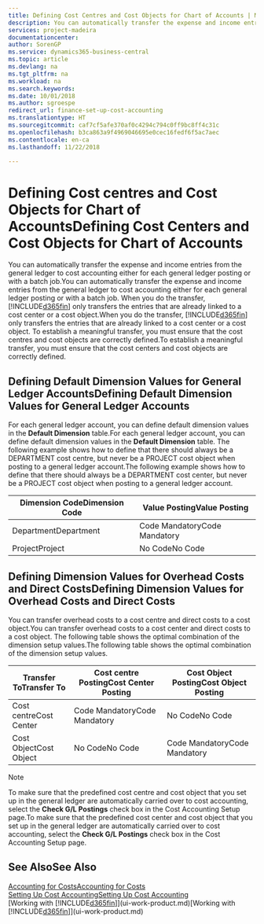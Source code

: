 ```yaml
---
title: Defining Cost Centres and Cost Objects for Chart of Accounts | Microsoft Docs
description: You can automatically transfer the expense and income entries from the general ledger to cost accounting either for each general ledger posting or with a batch job. When you do the transfer, the system only transfers the entries that are already linked to a cost centre or a cost object. To establish a meaningful transfer, you must ensure that the cost centres and cost objects are correctly defined.
services: project-madeira
documentationcenter: 
author: SorenGP
ms.service: dynamics365-business-central
ms.topic: article
ms.devlang: na
ms.tgt_pltfrm: na
ms.workload: na
ms.search.keywords: 
ms.date: 10/01/2018
ms.author: sgroespe
redirect_url: finance-set-up-cost-accounting
ms.translationtype: HT
ms.sourcegitcommit: caf7cf5afe370af0c4294c794c0ff9bc8ff4c31c
ms.openlocfilehash: b3ca863a9f4969046695e0cec16fedf6f5ac7aec
ms.contentlocale: en-ca
ms.lasthandoff: 11/22/2018

---
```

# <a name="defining-cost-centers-and-cost-objects-for-chart-of-accounts"></a><span data-ttu-id="3c25c-105">Defining Cost centres and Cost Objects for Chart of Accounts</span><span class="sxs-lookup"><span data-stu-id="3c25c-105">Defining Cost Centers and Cost Objects for Chart of Accounts</span></span>
<span data-ttu-id="3c25c-106">You can automatically transfer the expense and income entries from the general ledger to cost accounting either for each general ledger posting or with a batch job.</span><span class="sxs-lookup"><span data-stu-id="3c25c-106">You can automatically transfer the expense and income entries from the general ledger to cost accounting either for each general ledger posting or with a batch job.</span></span> <span data-ttu-id="3c25c-107">When you do the transfer, [!INCLUDE[d365fin](includes/d365fin_md.md)] only transfers the entries that are already linked to a cost center or a cost object.</span><span class="sxs-lookup"><span data-stu-id="3c25c-107">When you do the transfer, [!INCLUDE[d365fin](includes/d365fin_md.md)] only transfers the entries that are already linked to a cost center or a cost object.</span></span> <span data-ttu-id="3c25c-108">To establish a meaningful transfer, you must ensure that the cost centres and cost objects are correctly defined.</span><span class="sxs-lookup"><span data-stu-id="3c25c-108">To establish a meaningful transfer, you must ensure that the cost centers and cost objects are correctly defined.</span></span>  

## <a name="defining-default-dimension-values-for-general-ledger-accounts"></a><span data-ttu-id="3c25c-109">Defining Default Dimension Values for General Ledger Accounts</span><span class="sxs-lookup"><span data-stu-id="3c25c-109">Defining Default Dimension Values for General Ledger Accounts</span></span>  
<span data-ttu-id="3c25c-110">For each general ledger account, you can define default dimension values in the **Default Dimension** table.</span><span class="sxs-lookup"><span data-stu-id="3c25c-110">For each general ledger account, you can define default dimension values in the **Default Dimension** table.</span></span> <span data-ttu-id="3c25c-111">The following example shows how to define that there should always be a DEPARTMENT cost centre, but never be a PROJECT cost object when posting to a general ledger account.</span><span class="sxs-lookup"><span data-stu-id="3c25c-111">The following example shows how to define that there should always be a DEPARTMENT cost center, but never be a PROJECT cost object when posting to a general ledger account.</span></span>  

|<span data-ttu-id="3c25c-112">**Dimension Code**</span><span class="sxs-lookup"><span data-stu-id="3c25c-112">**Dimension Code**</span></span>|<span data-ttu-id="3c25c-113">**Value Posting**</span><span class="sxs-lookup"><span data-stu-id="3c25c-113">**Value Posting**</span></span>|  
|------------------------------------------|-----------------------------------------|  
|<span data-ttu-id="3c25c-114">Department</span><span class="sxs-lookup"><span data-stu-id="3c25c-114">Department</span></span>|<span data-ttu-id="3c25c-115">Code Mandatory</span><span class="sxs-lookup"><span data-stu-id="3c25c-115">Code Mandatory</span></span>|  
|<span data-ttu-id="3c25c-116">Project</span><span class="sxs-lookup"><span data-stu-id="3c25c-116">Project</span></span>|<span data-ttu-id="3c25c-117">No Code</span><span class="sxs-lookup"><span data-stu-id="3c25c-117">No Code</span></span>|  

## <a name="defining-dimension-values-for-overhead-costs-and-direct-costs"></a><span data-ttu-id="3c25c-118">Defining Dimension Values for Overhead Costs and Direct Costs</span><span class="sxs-lookup"><span data-stu-id="3c25c-118">Defining Dimension Values for Overhead Costs and Direct Costs</span></span>  
 <span data-ttu-id="3c25c-119">You can transfer overhead costs to a cost centre and direct costs to a cost object.</span><span class="sxs-lookup"><span data-stu-id="3c25c-119">You can transfer overhead costs to a cost center and direct costs to a cost object.</span></span> <span data-ttu-id="3c25c-120">The following table shows the optimal combination of the dimension setup values.</span><span class="sxs-lookup"><span data-stu-id="3c25c-120">The following table shows the optimal combination of the dimension setup values.</span></span>  

|<span data-ttu-id="3c25c-121">Transfer To</span><span class="sxs-lookup"><span data-stu-id="3c25c-121">Transfer To</span></span>|<span data-ttu-id="3c25c-122">Cost centre Posting</span><span class="sxs-lookup"><span data-stu-id="3c25c-122">Cost Center Posting</span></span>|<span data-ttu-id="3c25c-123">Cost Object Posting</span><span class="sxs-lookup"><span data-stu-id="3c25c-123">Cost Object Posting</span></span>|  
|-----------------|-------------------------|-------------------------|  
|<span data-ttu-id="3c25c-124">Cost centre</span><span class="sxs-lookup"><span data-stu-id="3c25c-124">Cost Center</span></span>|<span data-ttu-id="3c25c-125">Code Mandatory</span><span class="sxs-lookup"><span data-stu-id="3c25c-125">Code Mandatory</span></span>|<span data-ttu-id="3c25c-126">No Code</span><span class="sxs-lookup"><span data-stu-id="3c25c-126">No Code</span></span>|  
|<span data-ttu-id="3c25c-127">Cost Object</span><span class="sxs-lookup"><span data-stu-id="3c25c-127">Cost Object</span></span>|<span data-ttu-id="3c25c-128">No Code</span><span class="sxs-lookup"><span data-stu-id="3c25c-128">No Code</span></span>|<span data-ttu-id="3c25c-129">Code Mandatory</span><span class="sxs-lookup"><span data-stu-id="3c25c-129">Code Mandatory</span></span>|  

> [!NOTE]  
>  <span data-ttu-id="3c25c-130">To make sure that the predefined cost centre and cost object that you set up in the general ledger are automatically carried over to cost accounting, select the **Check G/L Postings** check box in the Cost Accounting Setup page.</span><span class="sxs-lookup"><span data-stu-id="3c25c-130">To make sure that the predefined cost center and cost object that you set up in the general ledger are automatically carried over to cost accounting, select the **Check G/L Postings** check box in the Cost Accounting Setup page.</span></span>  

## <a name="see-also"></a><span data-ttu-id="3c25c-131">See Also</span><span class="sxs-lookup"><span data-stu-id="3c25c-131">See Also</span></span>  
[<span data-ttu-id="3c25c-132">Accounting for Costs</span><span class="sxs-lookup"><span data-stu-id="3c25c-132">Accounting for Costs</span></span>](finance-manage-cost-accounting.md)  
[<span data-ttu-id="3c25c-133">Setting Up Cost Accounting</span><span class="sxs-lookup"><span data-stu-id="3c25c-133">Setting Up Cost Accounting</span></span>](finance-set-up-cost-accounting.md)  
<span data-ttu-id="3c25c-134">[Working with [!INCLUDE[d365fin](includes/d365fin_md.md)]](ui-work-product.md)</span><span class="sxs-lookup"><span data-stu-id="3c25c-134">[Working with [!INCLUDE[d365fin](includes/d365fin_md.md)]](ui-work-product.md)</span></span>

